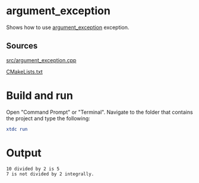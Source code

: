 # argument_exception

Shows how to use [argument_exception](https://codedocs.xyz/gammasoft71/xtd/classxtd_1_1argument__exception.html) exception.

## Sources

[src/argument_exception.cpp](src/argument_exception.cpp)

[CMakeLists.txt](CMakeLists.txt)

# Build and run

Open "Command Prompt" or "Terminal". Navigate to the folder that contains the project and type the following:

```cmake
xtdc run
```

# Output

```
10 divided by 2 is 5
7 is not divided by 2 integrally.
```
